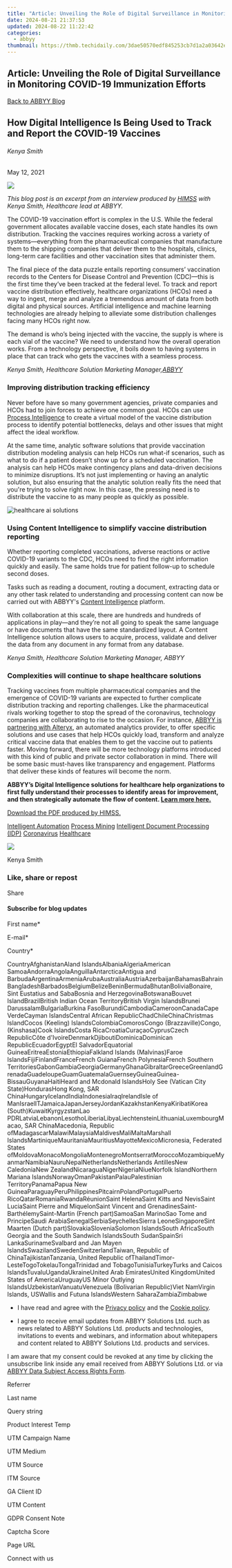 ```yaml
---
title: "Article: Unveiling the Role of Digital Surveillance in Monitoring COVID-19 Immunization Efforts"
date: 2024-08-21 21:37:53
updated: 2024-08-22 11:22:42
categories:
  - abbyy
thumbnail: https://thmb.techidaily.com/3dae50570edf845253cb7d1a2a03642e6fd28847b0566a64ae5bae28165ba633.jpg
---
```


## Article: Unveiling the Role of Digital Surveillance in Monitoring COVID-19 Immunization Efforts

[Back to ABBYY Blog](https://tools.techidaily.com/abbyy/products/)

## How Digital Intelligence Is Being Used to Track and Report the COVID-19 Vaccines

###### Kenya Smith

May 12, 2021

![](https://static1.abbyy.com/abbyycommedia/33507/healthcare-5-new.jpg) 

_This blog post is an excerpt from an interview produced by [HIMSS](https://www.himss.org/) with Kenya Smith, Healthcare lead at ABBYY._

The COVID-19 vaccination effort is complex in the U.S. While the federal government allocates available vaccine doses, each state handles its own distribution. Tracking the vaccines requires working across a variety of systems—everything from the pharmaceutical companies that manufacture them to the shipping companies that deliver them to the hospitals, clinics, long-term care facilities and other vaccination sites that administer them.

The final piece of the data puzzle entails reporting consumers’ vaccination records to the Centers for Disease Control and Prevention (CDC)—this is the first time they’ve been tracked at the federal level. To track and report vaccine distribution effectively, healthcare organizations (HCOs) need a way to ingest, merge and analyze a tremendous amount of data from both digital and physical sources. Artificial intelligence and machine learning technologies are already helping to alleviate some distribution challenges facing many HCOs right now.

The demand is who’s being injected with the vaccine, the supply is where is each vial of the vaccine? We need to understand how the overall operation works. From a technology perspective, it boils down to having systems in place that can track who gets the vaccines with a seamless process.

_Kenya Smith, Healthcare Solution Marketing Manager,[ABBYY](https://tools.techidaily.com/abbyy/products/)_

### Improving distribution tracking efficiency

Never before have so many government agencies, private companies and HCOs had to join forces to achieve one common goal. HCOs can use [Process Intelligence](https://tools.techidaily.com/abbyy/products/) to create a virtual model of the vaccine distribution process to identify potential bottlenecks, delays and other issues that might affect the ideal workflow.

At the same time, analytic software solutions that provide vaccination distribution modeling analysis can help HCOs run what-if scenarios, such as what to do if a patient doesn’t show up for a scheduled vaccination. The analysis can help HCOs make contingency plans and data-driven decisions to minimize disruptions. It’s not just implementing or having an analytic solution, but also ensuring that the analytic solution really fits the need that you're trying to solve right now. In this case, the pressing need is to distribute the vaccine to as many people as quickly as possible.

![healthcare ai solutions](https://static1.abbyy.com/abbyycommedia/32882/healthcare-4.jpg)

### Using Content Intelligence to simplify vaccine distribution reporting

Whether reporting completed vaccinations, adverse reactions or active COVID-19 variants to the CDC, HCOs need to find the right information quickly and easily. The same holds true for patient follow-up to schedule second doses.

Tasks such as reading a document, routing a document, extracting data or any other task related to understanding and processing content can now be carried out with ABBYY's [Content Intelligence](https://tools.techidaily.com/abbyy/products/) platform.

With collaboration at this scale, there are hundreds and hundreds of applications in play—and they’re not all going to speak the same language or have documents that have the same standardized layout. A Content Intelligence solution allows users to acquire, process, validate and deliver the data from any document in any format from any database.

_Kenya Smith, Healthcare Solution Marketing Manager, ABBYY_

### Complexities will continue to shape healthcare solutions

Tracking vaccines from multiple pharmaceutical companies and the emergence of COVID-19 variants are expected to further complicate distribution tracking and reporting challenges. Like the pharmaceutical rivals working together to stop the spread of the coronavirus, technology companies are collaborating to rise to the occasion. For instance, [ABBYY is partnering with Alteryx](https://tools.techidaily.com/abbyy/products/), an automated analytics provider, to offer specific solutions and use cases that help HCOs quickly load, transform and analyze critical vaccine data that enables them to get the vaccine out to patients faster. Moving forward, there will be more technology platforms introduced with this kind of public and private sector collaboration in mind. There will be some basic must-haves like transparency and engagement. Platforms that deliver these kinds of features will become the norm.

**ABBYY’s Digital Intelligence solutions for healthcare help organizations to first fully understand their processes to identify areas for improvement, and then strategically automate the flow of content. [Learn more here.](https://tools.techidaily.com/abbyy/products/)**

[Download the PDF produced by HIMSS.](https://tools.techidaily.com/abbyy/products/)

[Intelligent Automation](https://tools.techidaily.com/abbyy/products/) [Process Mining](https://tools.techidaily.com/abbyy/products/) [Intelligent Document Processing (IDP)](https://www.abbyy.com/blog/intelligent-document-processing-idp/ "Intelligent Document Processing (IDP)") [Coronavirus](https://tools.techidaily.com/abbyy/products/) [Healthcare](https://tools.techidaily.com/abbyy/products/) 

![](https://static4.abbyy.com/abbyycommedia/31997/kenyasmith-198x198.png)

Kenya Smith

### Like, share or repost

Share 

#### Subscribe for blog updates

First name\*

E-mail\*

Сountry\*

СountryAfghanistanAland IslandsAlbaniaAlgeriaAmerican SamoaAndorraAngolaAnguillaAntarcticaAntigua and BarbudaArgentinaArmeniaArubaAustraliaAustriaAzerbaijanBahamasBahrainBangladeshBarbadosBelgiumBelizeBeninBermudaBhutanBoliviaBonaire, Sint Eustatius and SabaBosnia and HerzegovinaBotswanaBouvet IslandBrazilBritish Indian Ocean TerritoryBritish Virgin IslandsBrunei DarussalamBulgariaBurkina FasoBurundiCambodiaCameroonCanadaCape VerdeCayman IslandsCentral African RepublicChadChileChinaChristmas IslandCocos (Keeling) IslandsColombiaComorosCongo (Brazzaville)Congo, (Kinshasa)Cook IslandsCosta RicaCroatiaCuraçaoCyprusCzech RepublicCôte d'IvoireDenmarkDjiboutiDominicaDominican RepublicEcuadorEgyptEl SalvadorEquatorial GuineaEritreaEstoniaEthiopiaFalkland Islands (Malvinas)Faroe IslandsFijiFinlandFranceFrench GuianaFrench PolynesiaFrench Southern TerritoriesGabonGambiaGeorgiaGermanyGhanaGibraltarGreeceGreenlandGrenadaGuadeloupeGuamGuatemalaGuernseyGuineaGuinea-BissauGuyanaHaitiHeard and Mcdonald IslandsHoly See (Vatican City State)HondurasHong Kong, SAR ChinaHungaryIcelandIndiaIndonesiaIraqIrelandIsle of ManIsraelITJamaicaJapanJerseyJordanKazakhstanKenyaKiribatiKorea (South)KuwaitKyrgyzstanLao PDRLatviaLebanonLesothoLiberiaLibyaLiechtensteinLithuaniaLuxembourgMacao, SAR ChinaMacedonia, Republic ofMadagascarMalawiMalaysiaMaldivesMaliMaltaMarshall IslandsMartiniqueMauritaniaMauritiusMayotteMexicoMicronesia, Federated States ofMoldovaMonacoMongoliaMontenegroMontserratMoroccoMozambiqueMyanmarNamibiaNauruNepalNetherlandsNetherlands AntillesNew CaledoniaNew ZealandNicaraguaNigerNigeriaNiueNorfolk IslandNorthern Mariana IslandsNorwayOmanPakistanPalauPalestinian TerritoryPanamaPapua New GuineaParaguayPeruPhilippinesPitcairnPolandPortugalPuerto RicoQatarRomaniaRwandaRéunionSaint HelenaSaint Kitts and NevisSaint LuciaSaint Pierre and MiquelonSaint Vincent and GrenadinesSaint-BarthélemySaint-Martin (French part)SamoaSan MarinoSao Tome and PrincipeSaudi ArabiaSenegalSerbiaSeychellesSierra LeoneSingaporeSint Maarten (Dutch part)SlovakiaSloveniaSolomon IslandsSouth AfricaSouth Georgia and the South Sandwich IslandsSouth SudanSpainSri LankaSurinameSvalbard and Jan Mayen IslandsSwazilandSwedenSwitzerlandTaiwan, Republic of ChinaTajikistanTanzania, United Republic ofThailandTimor-LesteTogoTokelauTongaTrinidad and TobagoTunisiaTurkeyTurks and Caicos IslandsTuvaluUgandaUkraineUnited Arab EmiratesUnited KingdomUnited States of AmericaUruguayUS Minor Outlying IslandsUzbekistanVanuatuVenezuela (Bolivarian Republic)Viet NamVirgin Islands, USWallis and Futuna IslandsWestern SaharaZambiaZimbabwe

* I have read and agree with the [Privacy policy](https://tools.techidaily.com/abbyy/products/) and the [Cookie policy](https://tools.techidaily.com/abbyy/products/).

* I agree to receive email updates from ABBYY Solutions Ltd. such as news related to ABBYY Solutions Ltd. products and technologies, invitations to events and webinars, and information about whitepapers and content related to ABBYY Solutions Ltd. products and services.  
    
I am aware that my consent could be revoked at any time by clicking the unsubscribe link inside any email received from ABBYY Solutions Ltd. or via [ABBYY Data Subject Access Rights Form](https://tools.techidaily.com/abbyy/products/).

Referrer

Last name

Query string

Product Interest Temp

UTM Campaign Name

UTM Medium

UTM Source

ITM Source

GA Client ID

UTM Content

GDPR Consent Note

Captcha Score

Page URL

Connect with us

<ins class="adsbygoogle"
     style="display:block"
     data-ad-format="autorelaxed"
     data-ad-client="ca-pub-7571918770474297"
     data-ad-slot="1223367746"></ins>



<ins class="adsbygoogle"
     style="display:block"
     data-ad-client="ca-pub-7571918770474297"
     data-ad-slot="8358498916"
     data-ad-format="auto"
     data-full-width-responsive="true"></ins>
